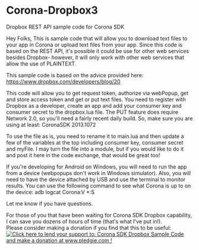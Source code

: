 Corona-Dropbox3
===============

Dropbox REST API sample code for Corona SDK

Hey Folks,
This is sample code that will allow you to download text files to your app in Corona or upload text files from your app. Since this code is based on the REST API, it's possible it could be use for other web services besides Dropbox- however, it will only work with other web services that allow the use of PLAINTEXT.

This sample code is based on the advice provided here:
https://www.dropbox.com/developers/blog/20

This code will allow you to get request token, authorize via webPopup, get and store access token and get or put text files. You need to register with Dropbox as a developer, create an app and add your consumer key and consumer secret to the dropbox.lua file. The PUT feature does require Network 2.0, so you'll need a fairly recent daily build. So, make sure you are using at least: CoronaSDK 2013.1072

To use the file as is, you need to rename it to main.lua and then update a few of the variables at the top including consumer key, consumer secret and myFile. I may turn the file into a module, but if you would like to do it and post it here in the code exchange, that would be great too!

If you're developing for Android on Windows, you will need to run the app from a device (webpopups don't work in Windows simulator). Also, you will need to have the device attached by USB and use the terminal to monitor results. You can use the following command to see what Corona is up to on the device:
adb logcat Corona:V *:S

Let me know if you have questions.

For those of you that have been waiting for Corona SDK Dropbox capability, I can save you dozens of hours of time
(that's what I've put in!).  
Please consider making a donation if you find that this to be useful:
<a href='http://www.pledgie.com/campaigns/18967'><img alt='Click here to lend your support to: Corona SDK Dropbox Sample Code and make a donation at www.pledgie.com !' src='http://www.pledgie.com/campaigns/18967.png?skin_name=chrome' border='0' /></a>
